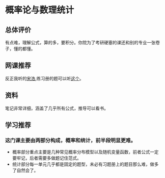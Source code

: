 # 概率论与数理统计
## 总体评价
有点难，理解公式，算的多，要积分。你院为了考研硬塞的课还和别的专业一张卷子，懂的都懂。
## 网课推荐
反正我听的[宋浩](https://www.bilibili.com/video/BV1ot411y7mU/?spm_id_from=333.337.search-card.all.click&vd_source=9d4d259c1061831bd0c326eca2e3ebb4),练习册的题可以听[这个](https://space.bilibili.com/414621270/channel/seriesdetail?sid=390599)。
## 资料
笔记非常详细，涵盖了几乎所有公式，推导可以看书。
## 学习推荐
### 这门课主要由两部分构成，概率和统计，前半段明显更难。
- 概率部分重点主要是几种常见概率分布模型以及随机变量函数，前者公式一定要牢记，后者需要多做题记住范式。
- 统计部分每一单元几乎都是固定的题型，未必有习题册上的题目那么难，做多了自然会了。